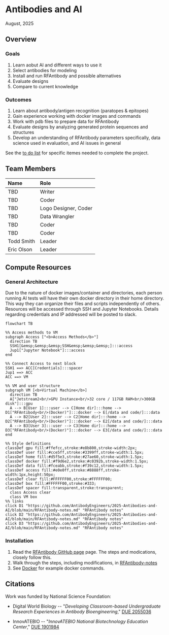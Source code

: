 # Antibodies and AI
August, 2025

## Overview
### Goals
1. Learn aobut AI and different ways to use it
2. Select antibodies for modeling
3. Install and run RFAntibody and possible alternatives
4. Evaluate designs
5. Compare to current knowledge
   
### Outcomes
1. Learn about antibody/antigen recognition (paratopes & epitopes)
2. Gain experience working with docker images and commands
3. Work with pdb files to prepare data for RFAntibody
4. Evaluate designs by analyzing generated protein sequences and structures
5. Develop an understanding of RFAntibody parameters specifically, data science used in evaluation, and AI issues in general

See the [to do list](RFAntibody-ToDo.md) for specific itemes needed to complete the project.  

## Team Members
| Name | Role |
|:-----|:-----|
| TBD | Writer |
| TBD | Coder |
| TBD | Logo Designer, Coder |
| TBD | Data Wrangler |
| TBD | Coder |
| TBD | Coder |
| Todd Smith | Leader |
| Eric Olson | Leader |

## Compute Resources
### General Architecture

Due to the nature of docker images/container and directories, each person running AI tests will have their own docker directory in their home directory. This way they can organize their files and scripts independently of others. Resources will be accessed through SSH and Jupyter Notebooks. Details regarding credentials and IP addressed will be posted to slack. 

```mermaid
flowchart TB

%% Access methods to VM
subgraph Access ["<b>Access Methods</b>"]
  direction TB
  SSH1[&emsp;&emsp;&emsp;SSH&emsp;&emsp;&emsp;]:::access
  Jup1["Jupyter Notebook"]:::access
end

%% Connect Access to next block
SSH1 ==> ACC[Credentials]:::spacer
Jup1 ==> ACC
ACC ==> VM

%% VM and user structure
subgraph VM [<b>Virtual Machine</b>]
  direction TB
  A["Jetstream2<br/>GPU Instance<br/>32 core / 117GB RAM<br/>300GB disk"]:::gpu
  A --> B[User 1]:::user --> C[Home dir]:::home --> D1["RFAntibody<br/>(Docker)"]:::docker --> E[/data and code/]:::data
  A --> B2[User 2]:::user --> C2[Home dir]:::home --> D2["RFAntibody<br/>(Docker)"]:::docker --> E2[/data and code/]:::data
  A --> B3[User 3]:::user --> C3[Home dir]:::home --> D3["RFAntibody<br/>(Docker)"]:::docker --> E3[/data and code/]:::data
end

%% Style definitions
classDef gpu fill:#ffefcc,stroke:#e8b800,stroke-width:2px;
classDef user fill:#cce5ff,stroke:#3399ff,stroke-width:1.5px;
classDef home fill:#d5f5e3,stroke:#27ae60,stroke-width:1.5px;
classDef docker fill:#f9d6e2,stroke:#c0392b,stroke-width:1.5px;
classDef data fill:#fceabb,stroke:#f39c12,stroke-width:1.5px;
classDef access fill:#e0e0ff,stroke:#8888ff,stroke-width:1px,height:50px;
classDef clear fill:#FFFFFF00,stroke:#FFFFFF00;
classDef box fill:#FFFFFF00,stroke:#333;
classDef spacer fill:transparent,stroke:transparent;
  class Access clear
  class VM box
%% links
click D1 "https://github.com/AntibodyEngineers/2025-Antibodies-and-AI/blob/main/RFAntibody-notes.md" "RFAntibody notes"
click D2 "https://github.com/AntibodyEngineers/2025-Antibodies-and-AI/blob/main/RFAntibody-notes.md" "RFAntibody notes"
click D3 "https://github.com/AntibodyEngineers/2025-Antibodies-and-AI/blob/main/RFAntibody-notes.md" "RFAntibody notes"
```


### Installation
1. Read the [RFAntibody GitHub page](https://github.com/RosettaCommons/RFantibody) page. The steps and modications, closely follow this. 
2. Walk through the steps, including modifications, in [RFAntibody-notes](RFAntibody-notes.md#rfantibody-installation)
3. See [Docker](RFAntibody-notes.md#docker) for example docker commands.

## Citations
Work was funded by National Science Foundation:
- Digital World Biology -- "_Developing Classroom-based Undergraduate Research Experiences in Antibody Bioengineering_," [DUE 2055036](https://www.nsf.gov/awardsearch/showAward?AWD_ID=2055036&HistoricalAwards=false)  

- InnovATEBIO -- "_InnovATEBIO National Biotechnology Education Center_," [DUE 1901984](https://www.nsf.gov/awardsearch/showAward?AWD_ID=1901984&HistoricalAwards=false)  










